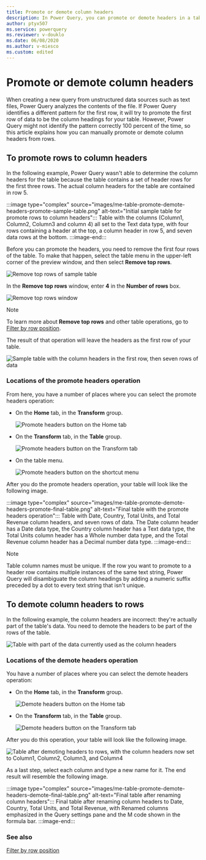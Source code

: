 ```yaml
---
title: Promote or demote column headers
description: In Power Query, you can promote or demote headers in a table. This article demonstrates how to do these operations. 
author: ptyx507
ms.service: powerquery
ms.reviewer: v-douklo
ms.date: 06/08/2020
ms.author: v-miesco
ms.custom: edited
---
```


# Promote or demote column headers

When creating a new query from unstructured data sources such as text files, Power Query analyzes the contents of the file. If Power Query identifies a different pattern for the first row, it will try to promote the first row of data to be the column headings for your table. However, Power Query might not identify the pattern correctly 100&nbsp;percent of the time, so this article explains how you can manually promote or demote column headers from rows.

## To promote rows to column headers

In the following example, Power Query wasn't able to determine the column headers for the table because the table contains a set of header rows for the first three rows. The actual column headers for the table are contained in row 5.

:::image type="complex" source="images/me-table-promote-demote-headers-promote-sample-table.png" alt-text="Initial sample table for promote rows to column headers":::
   Table with the columns (Column1, Column2, Column3 and column 4) all set to the Text data type, with four rows containing a header at the top, a column header in row 5, and seven data rows at the bottom.
:::image-end:::

Before you can promote the headers, you need to remove the first four rows of the table. To make that happen, select the table menu in the upper-left corner of the preview window, and then select **Remove top rows**.

![Remove top rows of sample table](images/me-table-promote-demote-headers-promote-remove-top-rows.png "Remove top rows of sample table")

In the **Remove top rows** window, enter **4** in the **Number of rows** box.

![Remove top rows window](images/me-table-promote-demote-headers-promote-remove-top-rows-window.png "Remove top rows window")

> [!NOTE] 
> To learn more about **Remove top rows** and other table operations, go to [Filter by row position](filter-row-position.md).

The result of that operation will leave the headers as the first row of your table.

![Sample table with the column headers in the first row, then seven rows of data](images/me-table-promote-demote-headers-promote-table-before-promote.png "Sample table with the column headers in the first row, then seven rows of data")

### Locations of the promote headers operation

From here, you have a number of places where you can select the promote headers operation:

* On the **Home** tab, in the **Transform** group.

   ![Promote headers button on the Home tab](images/me-table-promote-demote-headers-promote-home-tab.png "Promote headers button on the Home tab")

* On the **Transform** tab, in the **Table** group.

   ![Promote headers button on the Transform tab](images/me-table-promote-demote-headers-promote-transform-tab.png "Promote headers button on the Transform tab")

* On the table menu.

   ![Promote headers button on the shortcut menu](images/me-table-promote-demote-headers-promote-table-menu.png "Promote headers button on the shortcut menu")

After you do the promote headers operation, your table will look like the following image.

:::image type="complex" source="images/me-table-promote-demote-headers-promote-final-table.png" alt-text="Final table with the promote headers operation":::
   Table with Date, Country, Total Units, and Total Revenue column headers, and seven rows of data. The Date column header has a Date data type, the Country column header has a Text data type, the Total Units column header has a Whole number data type, and the Total Revenue column header has a Decimal number data type.
:::image-end:::

>[!NOTE]
> Table column names must be unique. If the row you want to promote to a header row contains multiple instances of the same text string, Power Query will disambiguate the column headings by adding a numeric suffix preceded by a dot to every text string that isn't unique.

## To demote column headers to rows

In the following example, the column headers are incorrect: they're actually part of the table's data. You need to demote the headers to be part of the rows of the table.

![Table with part of the data currently used as the column headers](images/me-table-promote-demote-headers-demote-sample-table.png "Table with part of the data currently used as the column headers")

### Locations of the demote headers operation

You have a number of places where you can select the demote headers operation:

* On the **Home** tab, in the **Transform** group.

   ![Demote headers button on the Home tab](images/me-table-promote-demote-headers-demote-home-tab.png "Demote headers button on the Home tab")

* On the **Transform** tab, in the **Table** group.

   ![Demote headers button on the Transform tab](images/me-table-promote-demote-headers-demote-transform-tab.png "Demote headers button on the Transform tab")

After you do this operation, your table will look like the following image.

![Table after demoting headers to rows, with the column headers now set to Column1, Column2, Column3, and Column4](images/me-table-promote-demote-headers-demote-almost-final-table.png "Table after demoting headers to rows, with the column headers now set to Column1, Column2, Column3, and Column4")

As a last step, select each column and type a new name for it. The end result will resemble the following image.

:::image type="complex" source="images/me-table-promote-demote-headers-demote-final-table.png" alt-text="Final table after renaming column headers":::
   Final table after renaming column headers to Date, Country, Total Units, and Total Revenue, with Renamed columns emphasized in the Query settings pane and the M code shown in the formula bar.
:::image-end:::

### See also

[Filter by row position](filter-row-position.md)

